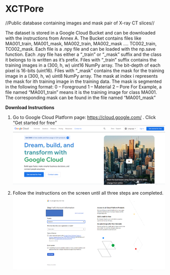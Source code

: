 # XCTPore
//Public database containing images and mask pair of X-ray CT slices//


The dataset is stored in a Google Cloud Bucket and can be downloaded with the instructions from Annex A. The Bucket contains files like MA001_train, MA001_mask, MA002_train, MA002_mask …. TC002_train, TC002_mask. Each file is a .npy file and can be loaded with the np.save function. 
Each .npy file has either a “_train” or “_mask” suffix and the class it belongs to is written as it’s prefix. Files with “_train” suffix contains the training images in a (300, h, w) uint16 NumPy array. The bit-depth of each pixel is 16-bits (uint16). 
Files with “_mask” contains the mask for the training image in a (300, h, w) uint8 NumPy array. The mask at index i represents the mask for ith training image in the training data. The mask is segmented in the following format:
0 – Foreground
1 – Material
2 – Pore
For Example, a file named “MA001_train” means it is the training image for class MA001. The corresponding mask can be found in the file named “MA001_mask”



**Download Instructions**
1.	Go to Google Cloud Platform page: https://cloud.google.com/ . Click “Get started for free”
![alt text](https://github.com/BismaMutiargo/XCTPore/blob/main/Images/Step%201.png)

2. Follow the instructions on the screen until all three steps are completed.
![alt text](https://github.com/BismaMutiargo/XCTPore/blob/main/Images/Step%202.png)
